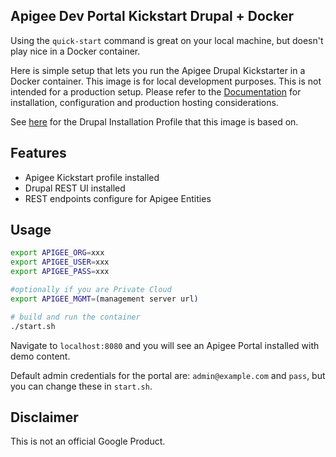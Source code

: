 Apigee Dev Portal Kickstart Drupal + Docker
---

Using the `quick-start` command is great on your local machine, but doesn't play nice in a Docker container.

Here is simple setup that lets you run the Apigee Drupal Kickstarter in a Docker container. This image is for local development purposes. This is not intended for a production setup. Please refer to the [Documentation](https://docs.apigee.com/api-platform/publish/drupal/open-source-drupal-8) for installation, configuration and production hosting considerations.

See [here](https://github.com/apigee/apigee-devportal-kickstart-drupal) for the Drupal Installation Profile that this image is based on.

## Features
- Apigee Kickstart profile installed
- Drupal REST UI installed
- REST endpoints configure for Apigee Entities

## Usage

``` bash
export APIGEE_ORG=xxx
export APIGEE_USER=xxx
export APIGEE_PASS=xxx

#optionally if you are Private Cloud
export APIGEE_MGMT=(management server url)

# build and run the container
./start.sh
```

Navigate to `localhost:8080` and you will see an Apigee Portal installed with demo content.

Default admin credentials for the portal are: `admin@example.com` and `pass`, but you can change these in `start.sh`.

## Disclaimer

This is not an official Google Product.
